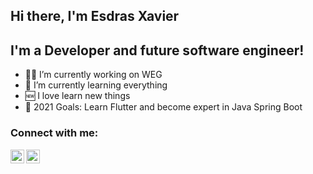 ## Hi there, I'm Esdras Xavier

## I'm a Developer and future software engineer!

- 👨‍💻 I’m currently working on WEG
- 🤣 I’m currently learning everything
- 🆕 I love learn new things
- 🤗 2021 Goals: Learn Flutter and become expert in Java Spring Boot

### Connect with me:
[<img align="left" alt="esdras-xavier | LinkedIn" width="22px" src="https://cdn.jsdelivr.net/npm/simple-icons@v3/icons/linkedin.svg" />][linkedin]
[<img align="left" alt="codeSTACKr | Instagram" width="22px" src="https://cdn.jsdelivr.net/npm/simple-icons@v3/icons/instagram.svg" />][instagram]

<br />

[instagram]: https://www.instagram.com/esdras__xavier
[linkedin]: https://www.linkedin.com/in/esdras-xavier
